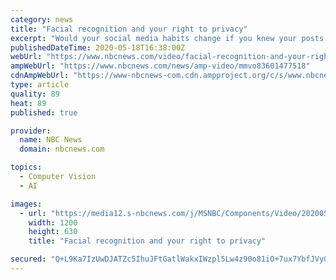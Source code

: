```yaml
---
category: news
title: "Facial recognition and your right to privacy"
excerpt: "Would your social media habits change if you knew your posts could be used by law enforcement? Jacob Ward brings to light the privacy issues surrounding AI and facial recognition on the Weekend Report."
publishedDateTime: 2020-05-18T16:38:00Z
webUrl: "https://www.nbcnews.com/video/facial-recognition-and-your-right-to-privacy-83601477518"
ampWebUrl: "https://www.nbcnews.com/news/amp-video/mmvo83601477518"
cdnAmpWebUrl: "https://www-nbcnews-com.cdn.ampproject.org/c/s/www.nbcnews.com/news/amp-video/mmvo83601477518"
type: article
quality: 89
heat: 89
published: true

provider:
  name: NBC News
  domain: nbcnews.com

topics:
  - Computer Vision
  - AI

images:
  - url: "https://media12.s-nbcnews.com/j/MSNBC/Components/Video/202005/sg_3.nbcnews-fp-1200-630.jpg"
    width: 1200
    height: 630
    title: "Facial recognition and your right to privacy"

secured: "Q+L9Ka7IzUwDJATZc5IhuJFtGatlWakxIWzpl5Lw4z90o81iO+7ux7YbfJVyG3mW5+Azf7QsPq7ZDqztVYhfxTyLJscrrdQaXVKD+PufSylYqexqj/56QEPBtIhpsIwuoBuMCVDDK0/Ndx6Uo8AurjieaelgFMBZ44rM21w7KSES4hiwxO9PbJRzV+bN33p9Zi6XI37cWXpqG4KYLmnV4VIwrzDnLHhrQeXlz7Pi6FbgIcWnhrHHelFqVB/KX2Hwyvs6yivmh+aWw/vmhG5UyGyrBTl9yVcLpOXEqUXow/vROOYp1ibctXPVGDqAI77FRbFfGYjj2Zw7Wum7cxIgzjfFVSNKxq1kSJzBQu1Om9EiU6rj28Km+ojHpVnyCFWcqYTeFhVP01qUQvPTa0mkea6MhBbzLWjdMGGveHmw4ZqKzH+/OC/t+GbrLe2LxQodG+1zFNg715fILhI8Gw/8RiFR5yRJvgPNdiidXwgNIrQ=;tyyFupzcqfhPlDIBBjJbjw=="
---
```


